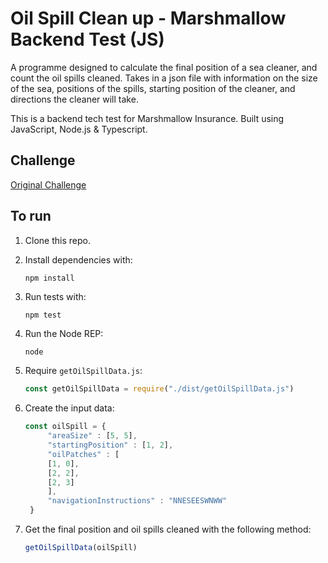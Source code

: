 # Oil Spill Clean up - Marshmallow Backend Test (JS)

A programme designed to calculate the final position of a sea cleaner, and count the oil spills cleaned. Takes in a json file with information on the size of the sea, positions of the spills, starting position of the cleaner, and directions the cleaner will take.

This is a backend tech test for Marshmallow Insurance. Built using JavaScript, Node.js & Typescript.

## Challenge

 [Original Challenge](https://github.com/marshmallow-insurance/java-backend-test)

 ## To run 

1. Clone this repo.

2. Install dependencies with:

   ```shell
   npm install
   ```

3. Run tests with:

   ```shell
   npm test
   ```

4. Run the Node REP:

   ```js
   node
   ```

5. Require `getOilSpillData.js`:

   ```js
   const getOilSpillData = require("./dist/getOilSpillData.js")
   ```

6. Create the input data:

   ```js
   const oilSpill = {
        "areaSize" : [5, 5],
        "startingPosition" : [1, 2],
        "oilPatches" : [
        [1, 0],
        [2, 2],
        [2, 3]
        ],
        "navigationInstructions" : "NNESEESWNWW"
    }
    ```

7. Get the final position and oil spills cleaned with the following method:

   ```js
   getOilSpillData(oilSpill)
   ```
